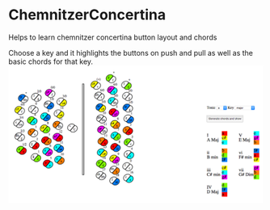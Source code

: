 # ChemnitzerConcertina
Helps to learn chemnitzer concertina button layout and chords

Choose a key and it highlights the buttons on push and pull as well as the basic chords for that key.
![alt tag](ChemnitzerEXAMPLE.png)